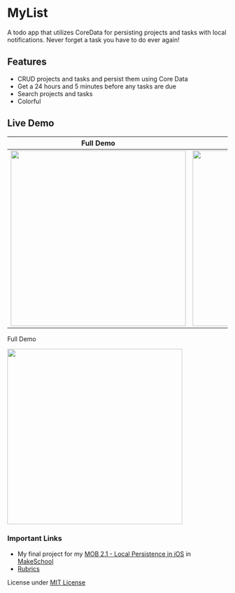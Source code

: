 # MyList
A todo app that utilizes CoreData for persisting projects and tasks with local notifications. Never forget a task you have to do ever again!

## Features
- CRUD projects and tasks and persist them using Core Data
- Get a 24 hours and 5 minutes before any tasks are due 
- Search projects and tasks
- Colorful

## Live Demo

| Full Demo      | Dark Mode Demo |
| :---:        |    :----:   |
|   <img src="https://github.com/SamuelFolledo/MyList/blob/master/static/MOB2-1FinalProjectDemo.gif?raw=true" width="400">        |   <img src="https://github.com/SamuelFolledo/MyList/blob/master/static/darkModeDemo.gif?raw=true" width="400">         | 

  Full Demo    

  <img src="https://github.com/SamuelFolledo/MyList/blob/master/static/MOB2-1FinalProjectDemo.gif?raw=true" width="400">  


### Important Links
- My final project for my [MOB 2.1 - Local Persistence in iOS](https://make-school-courses.github.io/MOB-2.1-Local-Persistence-in-iOS/#/) in [MakeSchool](makeschool.com) 
- [Rubrics](Rubrics.md)

License under [MIT License](LICENSE)

